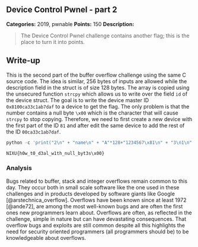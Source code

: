 ## Device Control Pwnel - part 2

**Categories:** 2019, pwnable
**Points:** 150
**Description:**

>  The Device Control Pwnel challenge
>  contains another flag; this is the place to turn it into points.
>  


## Write-up

This is the second part of the buffer overflow challenge using the same C source code. The idea is similar, 256 bytes of inputs are allowed while the description field in the struct is of size 128 bytes. The array is copied using the unsecured function `strcpy` which allows us to write over the field `id` of the device struct. The goal is to write the device master ID `0x8100ca33c1ab7daf` to a device to get the flag. The only problem is that the number contains a null byte `\x00` which is the character that will cause `strcpy` to stop copying. Therefore, we need to first create a new device with the first part of the ID `81` and after edit the same device to add the rest of the ID `00ca33c1ab7daf`.

```python
python -c 'print("2\n" + "name\n" + "A"*128+"1234567\x81\n" + "3\n1\n" + "name\n" + "A"*128+"\xaf\x7d\xab\xc1\x33\xca\x00\n" + "1\n4")' | ./devices
```

```
NIXU{h0w_t0_d3al_w1th_null_byt3s\x00}
```

### Analysis

Bugs related to buffer, stack and integer overflows remain common to this day. They occur both in small scale software like the one used in these challenges and in products developed by software giants like Google [@arstechnica_overflow]. Overflows have been known since at least 1972 [@ande72], are among the most well-known bugs and are often the first ones new programmers learn about. Overflows are often, as reflected in the challenge, simple in nature but can have devastating consequences. That overflow bugs and exploits are still common despite all this highlights the need for security oriented programmers (all programmers should be) to be knowledgeable about overflows.

